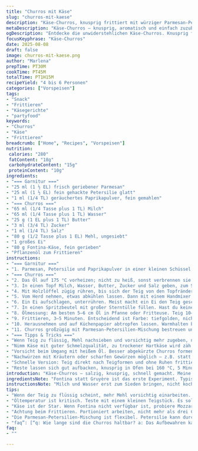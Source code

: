 ```yaml
---
title: "Churros mit Käse"
slug: "churros-mit-kaese"
description: "Käse-Churros, knusprig frittiert mit würziger Parmesan-Petersilien-Mischung. Variation mit Fontina statt Gruyère und geräucherter Paprika statt Cayenne für intensives Aroma. Flüssigkeiten leicht angepasst, Eier reduziert für bessere Textur. Achtung bei der Teigkonsistenz, nicht zu flüssig, sonst zerfallen die Churros beim Frittieren."
metaDescription: "Käse-Churros – knusprig, aromatisch und einfach zuzubereiten. Ein perfektes Rezept für den nächsten Anlass oder ein gemütliches Beisammensein."
ogDescription: "Entdecke die unwiderstehlichen Käse-Churros. Knusprig frittiert mit unverwechselbarem Käsegeschmack. Ein Hit für jeden Anlass."
focusKeyphrase: "Käse-Churros"
date: 2025-08-08
draft: false
image: churros-mit-kaese.png
author: "Marlena"
prepTime: PT30M
cookTime: PT45M
totalTime: PT1H15M
recipeYield: "4 bis 6 Personen"
categories: ["Vorspeisen"]
tags:
- "Snack"
- "Frittieren"
- "Käsegerichte"
- "partyfood"
keywords:
- "Churros"
- "Käse"
- "Frittieren"
breadcrumb: ["Home", "Recipes", "Vorspeisen"]
nutrition: 
 calories: "280"
 fatContent: "18g"
 carbohydrateContent: "15g"
 proteinContent: "10g"
ingredients:
- "=== Garnitur ==="
- "25 ml (1 ½ EL) frisch geriebener Parmesan"
- "25 ml (1 ½ EL) fein gehackte Petersilie glatt"
- "1 ml (1/4 TL) geräuchertes Paprikapulver, fein gemahlen"
- "=== Churros ==="
- "65 ml (1/4 Tasse plus 1 TL) Milch"
- "65 ml (1/4 Tasse plus 1 TL) Wasser"
- "25 g (1 EL plus 1 TL) Butter"
- "3 ml (3/4 TL) Zucker"
- "1 ml (1/4 TL) Salz"
- "80 g (1/2 Tasse plus 1 EL) Mehl, ungesiebt"
- "1 großes Ei"
- "80 g Fontina-Käse, fein gerieben"
- "Pflanzenöl zum Frittieren"
instructions:
- "=== Garnitur ==="
- "1. Parmesan, Petersilie und Paprikapulver in einer kleinen Schüssel vermischen. Beiseitestellen; Aromakraft wartet nicht."
- "=== Churros ==="
- "2. Das Öl auf 175 °C vorheizen; nicht zu heiß, sonst verbrennen sie außen, innen roh. 170 °C wäre zu zaghaft."
- "3. In einen Topf Milch, Wasser, Butter, Zucker und Salz geben, zum Sieden bringen. Sobald es leicht blubbert, vom Herd nehmen. Wichtig: Sofort die ganze Mehlmenge auf einmal einrühren. Kein Schritt für Schritt, sonst Klümpchen!"
- "4. Mit Holzlöffel zügig rühren, bis sich der Teig von den Topfrändern löst, Klumpenfrei, fester, fast teigförmig, nicht flüssig. Wenn zu nass, nochmal kurz erhitzen bei mittlerer Hitze und ggf. leicht weiterrühren – fühlt sich an, als würde er griffiger werden. Vertraue auf deinen Tastsinn."
- "5. Vom Herd nehmen, etwas abkühlen lassen. Dann mit einem Handmixer oder Holzlöffel kräftig rühren für 3–4 Minuten, damit Dampf entweicht und der Teig zäher wird."
- "6. Ein Ei aufschlagen, unterrühren. Meist macht ein Ei den Teig geschmeidiger, zu viel zieht ihn zu flüssig. Hier 1 reicht völlig. Käse unterheben – Fontina gibt eine samtige Fädenbildung, bessere Schmelze als Gruyère, probiert. Teig wird dichter, leicht schnittfest."
- "7. In einen Spritzbeutel mit großer Sterntülle füllen. Hast du keinen, geht auch eine gefaltete Tüte oder improvisierte Papierschablone – Hauptsache dick genug."
- "8. Ölmessung: Am besten 5–6 cm Öl in Pfanne oder Fritteuse. Teig 10–14 cm lange Streifen direkt ins heiße Öl spritzen, mit Küchenschere abschneiden. Nicht zusammendrücken, sonst klebt es zusammen."
- "9. Frittieren, 3–5 Minuten. Entscheidend ist Farbe: tiefgolden, nicht zu dunkel. Wenn Bläschen fein an der Oberfläche platzen, Stückchen leicht knusprig und rund, sind sie bereit. Dazwischen wenden – 2–3-mal je Partie, sonst einseitig."
- "10. Herausnehmen und auf Küchenpapier abtropfen lassen. Warmhalten bei ca. 90 °C im Ofen falls du mehrere Portionen machst. Sonst werden sie zäh."
- "11. Churros großzügig mit Parmesan-Petersilien-Mischung bestreuen und sofort servieren. Dieses Aroma schlägt jede Beigabe. Mein Tipp: Aromatisch, salzig, leicht rauchig – hebt den Käsegeschmack enorm."
- "=== Tipps & Tricks ==="
- "Wenn Teig zu flüssig, Mehl nachsieben und vorsichtig mehr zugeben, nicht mehr Flüssigkeit. Das verändert Textur völlig."
- "Nimm Käse mit guter Schmelzqualität, zu trockener Hartkäse wird zäh."
- "Vorsicht beim Umgang mit heißem Öl. Besser abgekürzte Churros formen als zu lange, sonst ungleichmäßig gar."
- "Nachwürzen mit Kräutern oder scharfen Gewürzen möglich – z.B. statt Paprika milden Chili oder Zitronenabrieb zum Frischekick."
- "Schnelle Version: Teig direkt nach Teigformen und ohne Ruhen frittieren, wenn es pressiert. Geschmack leidet, aber Kruste bleibt."
- "Reste lassen sich gut aufbacken, knusprig in Ofen bei 160 °C, 5 Minuten."
introduction: "Käse-Churros – salzig, knusprig, schnell gemacht. Meine Variante beginnt nicht mit der üblichen Gruyère-Kombination, nein, Fontina ersetze ich – cremiger, mit mild-nussigem Aroma. Dazu eine rauchige Paprika statt reinem Cayenne, um mehr Tiefe zu schaffen. Neulich, als ich das für eine kleine Runde zubereitete, fing die Küche an herrlich würzig zu duften, dieses Wechselspiel zwischen Butter, Käse und frischen Kräutern ist schwer zu beschreiben. Der Teig ist anders als bei süßen Varianten, das Verhältnis von Flüssigkeit und Mehl muss passen, sonst zerfällt alles beim Frittieren. Geduld beim Teig einrühren und darauf achten, dass er fast trocken wird, ist der Schlüssel. Warmhalten der fertigen Churros unerlässlich. Wer sie auskühlen lässt, bekommt pappige Stücke, das ist keiner."
ingredientsNote: "Fontina statt Gruyère ist das erste Experiment. Typisch Gruyère ist würziger und fester im Fettgehalt, Fontina bringt schmelzende Geschmeidigkeit, was Churros innen fluffiger macht. Die Mischung aus Parmesan und frischer Petersilie mit rauchigem Paprikapulver ist nicht standard – ich bevorzuge diese, für „Biss“ und aromatische Balance. Bei Milch: 65 ml plus 1 Tee­lö­ffel, Wasser analog, damit die Bindung verringert wird, nicht zu matschig. Wichtig ist ein gutes Mehl, allzweck ist okay, aber Bio ist meistens freier von Erdresten, die Textur stören können. Buttermenge etwas reduziert, damit der Teig nicht zu ölig wird. Ei nur eins, andernfalls wird der Teig zu weich – ich habe das probiert; hat beim Frittieren für eine Konsistenz geführt, die eher an Pfannkuchen erinnerte. Beim Frittieröl: neutrales Pflanzenöl. Rapsöl oder Erdnussöl funktionieren super, wegen hoher Rauchpunkte. Auf keinen Fall Olivenöl, verbrennt zu schnell und stört Geschmack."
instructionsNote: "Milch und Wasser erst zum Sieden bringen, nicht kochen, sonst verdampft zu viel Flüssigkeit und der Teig wird zu trocken. Sofort nach dem Mehlzugabe zügig rühren, ich nutze Holzlöffel, weil Metall oft zu kühl wirkt und Teig klumpt. Wenn der Teig fest wird, sticht die Leistelle im Topf – das ist das Zeichen zum weiterrühren auf der Herdplatte, kleine Hitze, bis matte Oberfläche entsteht. Feuchte Arme meiden, die werden sonst klebrig. Abkühlen lassen, sonst gerinnt Ei. Das Mischen des Teigs mit dem Ei muss zügig und gründlich sein, nicht nur geduldig verrühren. Die Käseeinlage in kleinen Portionen unterheben, sonst gerinnt die Mischung oder wird zu nass. Frittieren nicht mehr als 3–4 Stück pro Zug, sonst Temperatur fällt, Churros werden ölig und blass. Hitze lässt sich leicht mit kleinen Spritzproben am Teigstück testen. Zwischendurch mit Küchenpapier Öl abtupfen, Reste machen sonst Fettpfützen. Warmhalten ist schlicht notwendig, sonst schmeckt der Kern kaum nach Käse und wird zäh. Die Parmesan-Petersilienmischung schwimmt nicht oben, alternativ kann man sie auch gedruckt auf Backpapier rösten, haptisch ein Erlebnis. Experimentierfreudige würzen direkt nach dem Frittieren nochmal leicht mit Chili oder Meersalz. Das gibt ein Geschmackskontrast, der für Aufsehen sorgt."
tips:
- "Wenn der Teig zu flüssig scheint, mehr Mehl vorsichtig einarbeiten. Schrittweise vorgehen; sofort nach der ersten Messung überprüfen. Textur ist entscheidend für den Erfolg. Klumpen wollen wir nicht. Mehl mit niedrigerer Absorptionsfähigkeit kann es auch erfordern."
- "Öltemperatur ist kritisch. Teste mit einem kleinen Teigstück. Es soll zischend im heißen Öl sinken, dabei kleine Blasen bilden. Zu heiß brennen sie außen, zu kalt werden sie ölig. Das erfordert etwas Intuition. Ich rate zu einem digitalen Thermometer."
- "Käse ist der Star. Wenn Fontina nicht verfügbar ist, probiere Mozzarella. Weniger geschmolzen, aber geschmacklich gut. Gruyère ist ebenfalls möglich, doch der Geschmack ist intensiver. Die Wahl des Käses beeinflusst das Aroma entscheidend."
- "Achtung beim Frittieren. Portioniert arbeiten, nicht mehr als drei Churros auf einmal. Temperatur sinkt, die Churros saugen Öl auf und verlieren ihren crunch. Immer schön drehen für gleichmäßige Bräunung. Platziere sie schonend – viel Platz im Öl."
- "Die Parmesan-Petersilien-Mischung ist flexibel. Petersilie kann durch andere Kräuter ersetzt werden; Majoran oder Thymian sind gute Alternativen. Für mehr Würze: frische Knoblauchzehen feingehackt hinzufügen. Aroma wird ganz anders; einzigartige Note."
- "faq”: [“q: Wie lange sind die Churros haltbar? a: Das Aufbewahren kann herausfordernd sein. Am besten frisch servieren. Reste? Schnell aufbacken im Ofen – denn die Beständigkeit leidet. Zu lange aufbewahrt, werden sie zäh. Durchwärmen schützt vor Trockenheit.”, “q: Kann ich auch andere Käsesorten verwenden? a: Absolut, Variationen sind möglich. Etwas mehr Experimentierfreude. Cheddar könnte gut mit seiner Schärfe harmonieren. Gehackte Kräuter eignen sich ebenfalls, nicht vergessen.”, “q: Was tun, wenn der Teig klumpig ist? a: Klumpen sind enttäuschend. Das rasche Einrühren war vielleicht flexibler. Wenn nötig, noch einmal mit warmem Wasser nachhelfen, damit sich alles verbindet. Dann vielleicht wieder zügig mit dem Holzlöffel.”, “q: Frittieren ist mir zu aufwendig? a: Schau dir den Backofen an. Kleine Teigportionen aufs Blech geben: bei 200 °C backen. Gehen einige Risiken ein. Weniger Aufwand, aber kriegt nicht den gleichen Crunch.”] }  ```  }   ``  }   ```  }   ```  }   ```  }   ```  }   ```  }   ```  }   ```  }   ```  }   ```  }   ```  }   ```  }   ```  }   ```  }   ```  }   ```  }   ```  }   ```  }   ```  }   ```  }   ```  }   ```  }   ```  }   ```  }   ```  }   ```  }   ```  }   ```  }   ```  }   ```  }   ```  }   ``` om lokl  ```  }   ```  }   ```  }   ```  }   ```  }   ```  }   ```  }   ```  }   ```  }   ```  }   ```  }   ```  }   ```  }   ```  }   ```  }   ```  }   ```  }   ```  }   ```  }   ```  }   ```  }   ```  } og en ```  }   ```  }   ```  }   ```  }   ```  }   ```  }   ```  }   ```  }   ```  }   ```  }   ```  }   ```  }   ```  }   ```  }   ```  }   ```  }   ```  }   ```  }   ```  }   ```  }   ```  }   ```  }  e enda```  }   ```  }   ```  }   ```  }   ```  }   ```  }   ```  }   ```  }   ```  }   ```  }    }   ```  zm  ```  }   ```  }   ```  }   ```  }   ```  }   ```  }   ```  ``  }   ```  omf   ```  }   ```  }   ```  }   ```  }   ```  }   ```  }   ```  }   ```  }   ```  }   ```  }   ```  }   ```  }   ```  }   ```  }   ```  }   ```  }   ```  }   ```  }   ```  }   ```  }   ```  }   ```  }   ```  }   ```  }   ```  }   ```  }   ```  }   ```  }   ```  }   ```  }    }   ```  }   ```  如何还  ```  }   ```  sit d 넘어가 보  .  ```  }   ```  }   ```  }   ```  }   ```  }   ```  }   ```  }   ```  }   ```  }    }   ```  }    ```  }   ```  }   ```  }```  }   ```  }   ```  }   ```  }   ```  }   ```  }   ```  }   ```  summisi   ```  }   ```  }   ```  }   ```  }   ```  }   ```  }   ```  }   ```  }   ```  }   ```  }   ```  }   ```  zk fykz  ```  }`  }```  }   ```  ```   ```   ```   ```   ```   ```   ```   ```    ```   ``   ```    ```   o  ```   zcn  ```   }   ``` }  ```   ```   ```  eet  ```  }  z    ```  }   ```  dni  ```   }}   ```  }   ```   ```  } }   ``` }}  }   ```  }   ```  }   ```   ```   }   ```  `   ```   }   ``` دانمامی  ```   `` ستاسوение  ```  }   ```  .  ```  }   ```  }   ```  }   ```   ```   }   ```  度  ```   ```   ```  }   ```  ```   .   ```   ```   .   ```   ```   您   ```   ```   صحة  ```   }   ```  }   ```  }   ```  }   ```  ```   ```   ```   `` هذ  ```   }   ```  `   ```  }   ```  }   ```  }   ```   ```   }   ```  }   ``` `   цію  ```   }   ```   .   .   ```   }   ```   长  ))   ```   .   `. ```   .   .   j   ```   }   ```   .   𓀙   }   `. [[}   ```   .    ```   .    ```  }   `.    ```  .  ```   .  ```   }   =   .  🥨  마  ```  }   .  าส sh  ℹ️   }   ```   .   .   .    ```   .   .   .   .   .   .   .   .  🥨  🥯  🥐  🥧  عد ا  بيت  ``` )   .   }   ```  {   ` , .  {   ` ,  .  {   ` ,  .  {   ` ,  .   }   ``` .    }   }   `.   } }  .    . ').  Ши  лап  المرأة  .  بنيت  .    .   . 得了  Fa aقودل  .  .   𓀙   }   .  }  . .  }   𓀙    }   .    .   .  .  🥯 äß  `k   ш часть   }   `{ =   .   . 🥯  .   𓀙  }  .   }  ,       .  }   `   .   .   .  }   .   .   .  .  }  `    .   }   . 🌿    }  }   `  .   .    🥐  في وجبة  في  والجز  🥨 #    .  `  🌿  faʻa ෆඌ।’    )  .  𓀙 # 🌿  ะ บา   }. .   ا شوید    ا мال م الش  بي أ الكمال  غا  حاه   .        .   .  .   .  ;  {   𓀙  . .    .  }   =  a  👃   .   .   . #   .   🥨  🥪   و  ⟩   }   .  .    }   (***  .  })   . .   .ز ◈  🥡 деца  .  𓀙    }   yen   nip    }  mind  p - c =  .    {   .    .`  .  a  او  z  .  .   .   . 📏  【  .   .   `🏴  }   =      一  .       /육  .  #    ﻢ .   .   .  .  #    .   .  .   . .   }   .  =    }  ( لاما - с большей .  ول 武  . ...  .ни   ` الطر ا  i غ      }     `   = )       . ض   .   .    .  .   .    .}"
faq:
- ""

---
```

